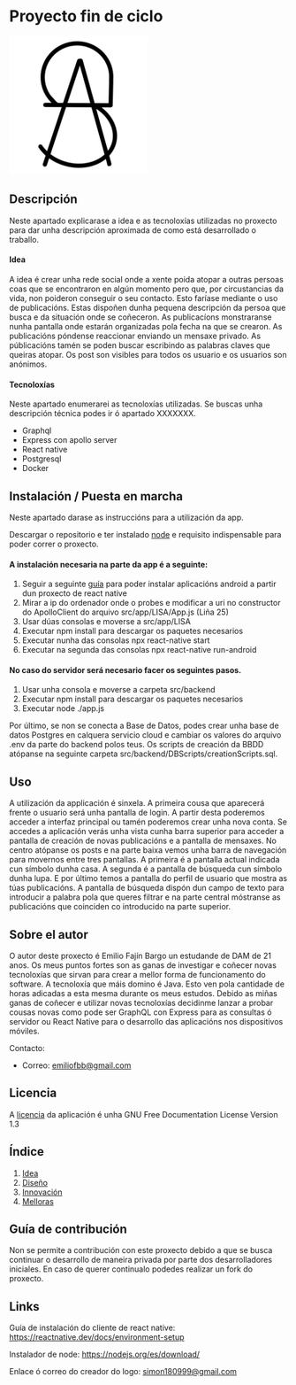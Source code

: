 # Proyecto fin de ciclo

<img alt="Logo de SALI" src="doc/img/logo.jpg" height="250" width="250"/>

## Descripción

Neste apartado explicarase a idea e as tecnoloxías utilizadas no proxecto para dar unha descripción aproximada de como está desarrollado o traballo.

#### Idea

A idea é crear unha rede social onde a xente poida atopar a outras persoas coas que se encontraron en algún momento pero que, por circustancias da vida, non poideron conseguir o seu contacto. Esto faríase mediante o uso de publicacións. Estas dispoñen dunha pequena descripción da persoa que busca e da situación onde se coñeceron. As publicacíons monstraranse nunha pantalla onde estarán organizadas pola fecha na que se crearon. As publicacións póndense reaccionar enviando un mensaxe privado. As públicacións tamén se poden buscar escribindo as palabras claves que queiras atopar. Os post son visibles para todos os usuario e os usuarios son anónimos.

#### Tecnoloxías
Neste apartado enumerarei as tecnoloxías utilizadas. Se buscas unha descripción técnica podes ir ó apartado XXXXXXX.
- Graphql
- Express con apollo server
- React native
- Postgresql
- Docker

## Instalación / Puesta en marcha

Neste apartado darase as instruccións para a utilización da app.

Descargar o repositorio e ter instalado [node](https://nodejs.org/es/download/) e requisito indispensable para poder correr o proxecto.

#### A instalación necesaria na parte da app é a seguinte:

1. Seguir a seguinte [guía](https://reactnative.dev/docs/environment-setup) para poder instalar aplicacións android a partir dun proxecto de react native
2. Mirar a ip do ordenador onde o probes e modificar a uri no constructor do ApolloClient do arquivo src/app/LISA/App.js (Liña 25)
3. Usar dúas consolas e moverse a src/app/LISA
4. Executar npm install para descargar os paquetes necesarios
5. Executar nunha das consolas npx react-native start
6. Executar na segunda das consolas npx react-native run-android

#### No caso do servidor será necesario facer os seguintes pasos.

1. Usar unha consola e moverse a carpeta src/backend
2. Executar npm install para descargar os paquetes necesarios
3. Executar node ./app.js

Por último, se non se conecta a Base de Datos, podes crear unha base de datos Postgres en calquera servicio cloud e cambiar os valores do arquivo .env da parte do backend polos teus. Os scripts de creación da BBDD atópanse na seguinte carpeta src/backend/DBScripts/creationScripts.sql.

## Uso

A utilización da applicación é sinxela. A primeira cousa que aparecerá frente o usuario será unha pantalla de login. A partir desta poderemos acceder a interfaz principal ou tamén poderemos crear unha nova conta. Se accedes a aplicación verás unha vista cunha barra superior para acceder a pantalla de creación de novas publicacións e a pantalla de mensaxes. No centro atópanse os posts e na parte baixa vemos unha barra de navegación para movernos entre tres pantallas. A primeira é a pantalla actual indicada cun símbolo dunha casa. A segunda é a pantalla de búsqueda cun símbolo dunha lupa. E por último temos a pantalla do perfil de usuario que mostra as túas publicacións. A pantalla de búsqueda dispón dun campo de texto para introducir a palabra pola que queres filtrar e na parte central móstranse as publicacións que coinciden co introducido na parte superior.

## Sobre el autor

O autor deste proxecto é Emilio Fajín Bargo un estudande de DAM de 21 anos. Os meus puntos fortes son as ganas de investigar e coñecer novas tecnoloxías que sirvan para crear a mellor forma de funcionamento do software. A tecnoloxía que máis domino é Java. Esto ven pola cantidade de horas adicadas a esta mesma durante os meus estudos. Debido as miñas ganas de coñecer e utilizar novas tecnoloxías decidinme lanzar a probar cousas novas como pode ser GraphQL con Express para as consultas ó servidor ou React Native para o desarrollo das aplicacións nos dispositivos móviles. 

Contacto:   
- Correo: emiliofbb@gmail.com

## Licencia

A [licencia](LICENSE.txt) da aplicación é unha GNU Free Documentation License Version 1.3


## Índice

1. [Idea](doc/templates/Anteproxecto_Emilio_Fajin_Bargo.pdf)
2. [Diseño](doc/templates/5_deseño.md)
3. [Innovación](doc/templates/2_innovacion.md)
4. [Melloras](doc/templates/6_mejoras.md)

## Guía de contribución

Non se permite a contribución con este proxecto debido a que se busca continuar o desarrollo de maneira privada por parte dos desarrolladores iniciales. En caso de querer continualo podedes realizar un fork do proxecto.

## Links

Guía de instalación do cliente de react native: https://reactnative.dev/docs/environment-setup

Instalador de node: https://nodejs.org/es/download/

Enlace ó correo do creador do logo: simon180999@gmail.com
